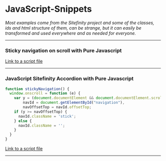 # JavaScript-Snippets
_Most examples come from the Sitefinity project and some of the classes, ids and html structure of them, can be strange, but it can easily be transformed and used everywhere and as needed for everyone._
___
### Sticky navigation on scroll with Pure Javascript
[Link to a script file](./sticky.js)
___
### JavaScript Sitefinity Accordion with Pure Javascript
```javascript
function stickyNavigation() {
  window.onscroll = function (e) {
    var y = (document.documentElement && document.documentElement.scrollTop) || document.body.scrollTop,
        navId = document.getElementById("navigation"),
        navOffsetTop = navId.offsetTop;
    if (y >= navOffsetTop) {
      navId.className = 'stick';
    } else {
      navId.className = '';
    }
  }
}
```
[Link to a script file](./accordion-details.js)
___
